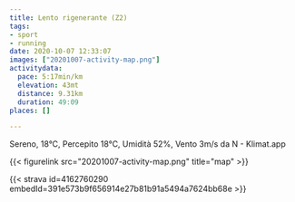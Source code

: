```yaml
---
title: Lento rigenerante (Z2)
tags:
- sport
- running
date: 2020-10-07 12:33:07
images: ["20201007-activity-map.png"]
activitydata:
  pace: 5:17min/km
  elevation: 43mt
  distance: 9.31km
  duration: 49:09
places: []

---
```


Sereno, 18°C, Percepito 18°C, Umidità 52%, Vento 3m/s da N - Klimat.app

<!--more-->



{{< figurelink src="20201007-activity-map.png" title="map" >}}


{{< strava id=4162760290 embedId=391e573b9f656914e27b81b91a5494a7624bb68e >}}
